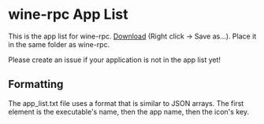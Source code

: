 # wine-rpc App List
This is the app list for wine-rpc. [Download](https://raw.githubusercontent.com/LeadRDRK/wine-rpc-app-list/main/app_list.txt) (Right click -> Save as...). Place it in the same folder as wine-rpc.

Please create an issue if your application is not in the app list yet!
## Formatting
The app_list.txt file uses a format that is similar to JSON arrays. The first element is the executable's name, then the app name, then the icon's key.
